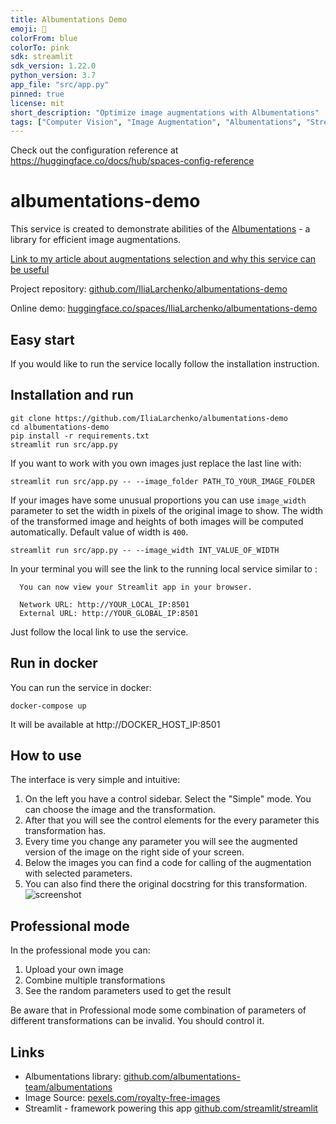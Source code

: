 ```yaml
---
title: Albumentations Demo
emoji: 🏢
colorFrom: blue
colorTo: pink
sdk: streamlit
sdk_version: 1.22.0
python_version: 3.7
app_file: "src/app.py"
pinned: true
license: mit
short_description: "Optimize image augmentations with Albumentations"
tags: ["Computer Vision", "Image Augmentation", "Albumentations", "Streamlit", "Image Processing", "CV", "Image", "Augmentation"]
---
```


Check out the configuration reference at https://huggingface.co/docs/hub/spaces-config-reference

# albumentations-demo

This service is created to demonstrate abilities of the [Albumentations](https://github.com/albumentations-team/albumentations) - a library for efficient image augmentations.

[Link to my article about augmentations selection and why this service can be useful](https://towardsdatascience.com/explore-image-augmentations-using-a-convenient-tool-a199b4ac8214)

Project repository: [github.com/IliaLarchenko/albumentations-demo](https://github.com/IliaLarchenko/albumentations-demo)

Online demo: [huggingface.co/spaces/IliaLarchenko/albumentations-demo](https://huggingface.co/spaces/IliaLarchenko/albumentations-demo)

## Easy start
If you would like to run the service locally follow the installation instruction.

## Installation and run
```
git clone https://github.com/IliaLarchenko/albumentations-demo
cd albumentations-demo
pip install -r requirements.txt
streamlit run src/app.py
```

If you want to work with you own images just replace the last line with:
```
streamlit run src/app.py -- --image_folder PATH_TO_YOUR_IMAGE_FOLDER
```

If your images have some unusual proportions you can use `image_width` parameter to set the width in pixels of the original image to show. The width of the transformed image and heights of both images will be computed automatically. Default value of width is `400`.
```
streamlit run src/app.py -- --image_width INT_VALUE_OF_WIDTH
```


In your terminal you will see the link to the running local service similar to : 
```console
  You can now view your Streamlit app in your browser.

  Network URL: http://YOUR_LOCAL_IP:8501
  External URL: http://YOUR_GLOBAL_IP:8501
```
Just follow the local link to use the service.

## Run in docker
You can run the service in docker:
```
docker-compose up
```
It will be available at http://DOCKER_HOST_IP:8501

## How to use

The interface is very simple and intuitive:
1. On the left you have a control sidebar. Select the "Simple" mode. You can choose the image and the transformation.
2. After that you will see the control elements for the every parameter this transformation has.
3. Every time you change any parameter you will see the augmented version of the image on the right side of your screen.
4. Below the images you can find a code for calling of the augmentation with selected parameters.
5. You can also find there the original docstring for this transformation.
![screenshot](docs/screenshot.jpg?raw=true)


## Professional mode
In the professional mode you can:
1. Upload your own image
2. Combine multiple transformations
3. See the random parameters used to get the result

Be aware that in Professional mode some combination of parameters of different transformations can be invalid. You should control it.

## Links
* Albumentations library: [github.com/albumentations-team/albumentations](https://github.com/albumentations-team/albumentations)
* Image Source: [pexels.com/royalty-free-images](https://pexels.com/royalty-free-images/)
* Streamlit - framework powering this app [github.com/streamlit/streamlit](https://github.com/streamlit/streamlit)  
